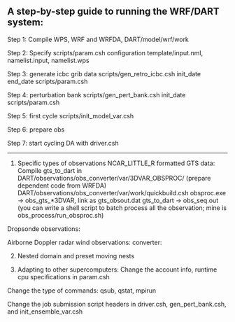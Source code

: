 A step-by-step guide to running the WRF/DART system:
----------------------------------------------------------

Step 1: Compile WPS, WRF and WRFDA, DART/model/wrf/work

Step 2: Specify scripts/param.csh configuration
  template/input.nml, namelist.input, namelist.wps

Step 3: generate icbc
  grib data
  scripts/gen_retro_icbc.csh init_date end_date scripts/param.csh

Step 4: perturbation bank
  scripts/gen_pert_bank.csh init_date scripts/param.csh

Step 5: first cycle
  scripts/init_model_var.csh

Step 6: prepare obs

Step 7: start cycling DA with driver.csh


----------------------------------------------------------
1. Specific types of observations
  NCAR_LITTLE_R formatted GTS data:
    Compile gts_to_dart in  DART/observations/obs_converter/var/3DVAR_OBSPROC/ (prepare dependent code from WRFDA)
                            DART/observations/obs_converter/var/work/quickbuild.csh
    obsproc.exe -> obs_gts_*3DVAR, link as gts_obsout.dat
    gts_to_dart -> obs_seq.out
    (you can write a shell script to batch process all the observation; mine is obs_process/run_obsproc.sh)

  Dropsonde observations:


  Airborne Doppler radar wind observations:
    converter:


2. Nested domain and preset moving nests
  


3. Adapting to other supercomputers:
  Change the account info, runtime cpu specifications in param.csh

  Change the type of commands: qsub, qstat, mpirun

  Change the job submission script headers in driver.csh, gen_pert_bank.csh, and init_ensemble_var.csh
